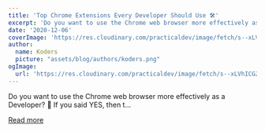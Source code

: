 ```yaml
---
title: 'Top Chrome Extensions Every Developer Should Use 🛠'
excerpt: 'Do you want to use the Chrome web browser more effectively as a Developer? 🤯  If you said YES, then t...'
date: '2020-12-06'
coverImage: 'https://res.cloudinary.com/practicaldev/image/fetch/s--xLVhICG2--/c_imagga_scale,f_auto,fl_progressive,h_420,q_auto,w_1000/https://dev-to-uploads.s3.amazonaws.com/i/p4puwpnd8uzfset0n24o.PNG'
author:
  name: Koders
  picture: "assets/blog/authors/koders.png"
ogImage:
  url: 'https://res.cloudinary.com/practicaldev/image/fetch/s--xLVhICG2--/c_imagga_scale,f_auto,fl_progressive,h_420,q_auto,w_1000/https://dev-to-uploads.s3.amazonaws.com/i/p4puwpnd8uzfset0n24o.PNG'
---
```


Do you want to use the Chrome web browser more effectively as a Developer? 🤯  If you said YES, then t...

[Read more](https://dev.to/iamdarshshah/top-chrome-extensions-every-developer-should-use-kee)
